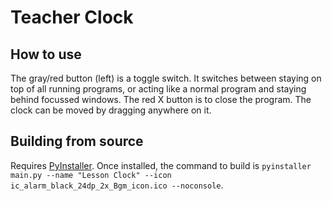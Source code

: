 # Teacher Clock
## How to use
The gray/red button (left) is a toggle switch. It switches between staying on top of all running programs, or acting like a normal program and staying behind focussed windows.
The red X button is to close the program.
The clock can be moved by dragging anywhere on it.

## Building from source
Requires [PyInstaller](https://pypi.python.org/pypi/PyInstaller/). Once installed, the command to build is `pyinstaller main.py --name "Lesson Clock" --icon ic_alarm_black_24dp_2x_Bgm_icon.ico --noconsole`.
